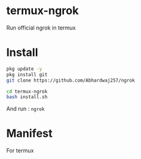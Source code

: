 # termux-ngrok
Run official ngrok in termux 

# Install
```bash
pkg update -y
pkg install git
git clone https://github.com/Abhardwaj257/ngrok

cd termux-ngrok
bash install.sh
```

And run : `ngrok`

# Manifest

For termux
